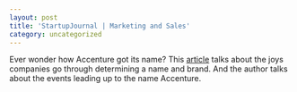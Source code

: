 ```yaml
---
layout: post
title: 'StartupJournal | Marketing and Sales'
category: uncategorized
---
```


Ever wonder how Accenture got its name?  This <a href="http://www.startupjournal.com/howto/marketingsales/20040519-akst.html">article</a> talks about the joys companies go through determining a name and brand.  And the author talks about the events leading up to the name Accenture.
